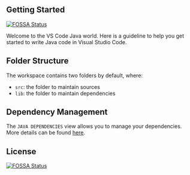 ## Getting Started
[![FOSSA Status](https://app.fossa.com/api/projects/git%2Bgithub.com%2FSatvik2000Naik%2FParser_implementation_SS-project.svg?type=shield)](https://app.fossa.com/projects/git%2Bgithub.com%2FSatvik2000Naik%2FParser_implementation_SS-project?ref=badge_shield)


Welcome to the VS Code Java world. Here is a guideline to help you get started to write Java code in Visual Studio Code.

## Folder Structure

The workspace contains two folders by default, where:

- `src`: the folder to maintain sources
- `lib`: the folder to maintain dependencies

## Dependency Management

The `JAVA DEPENDENCIES` view allows you to manage your dependencies. More details can be found [here](https://github.com/microsoft/vscode-java-pack/blob/master/release-notes/v0.9.0.md#work-with-jar-files-directly).


## License
[![FOSSA Status](https://app.fossa.com/api/projects/git%2Bgithub.com%2FSatvik2000Naik%2FParser_implementation_SS-project.svg?type=large)](https://app.fossa.com/projects/git%2Bgithub.com%2FSatvik2000Naik%2FParser_implementation_SS-project?ref=badge_large)